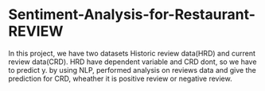 # Sentiment-Analysis-for-Restaurant-REVIEW
In this project, we have two datasets Historic review data(HRD) and current review data(CRD). HRD have dependent variable and CRD dont, so we have to predict y.
by using NLP, performed analysis on reviews data and give the prediction for CRD, wheather it is positive review or negative review.  
